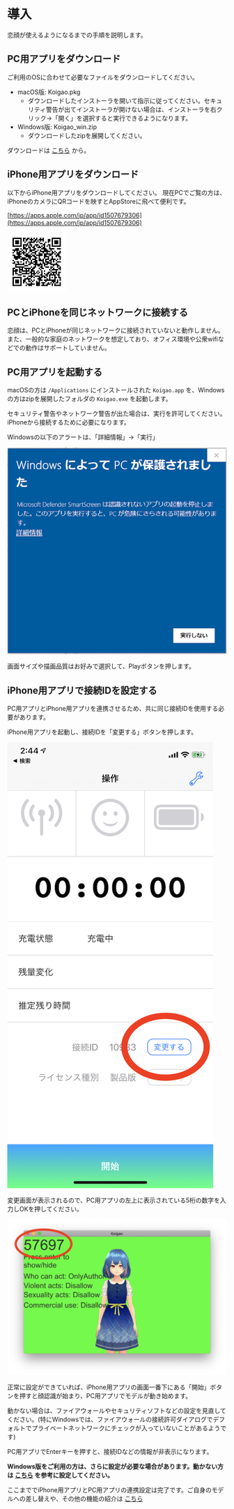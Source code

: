 # 導入

恋顔が使えるようになるまでの手順を説明します。

## PC用アプリをダウンロード

ご利用のOSに合わせて必要なファイルをダウンロードしてください。

- macOS版: Koigao.pkg
  - ダウンロードしたインストーラを開いて指示に従ってください。セキュリティ警告が出てインストーラが開けない場合は、インストーラを右クリック→「開く」を選択すると実行できるようになります。
- Windows版: Koigao_win.zip
  - ダウンロードしたzipを展開してください。

ダウンロードは [こちら](https://github.com/hiragram/koigao-release/releases/latest) から。

## iPhone用アプリをダウンロード

以下からiPhone用アプリをダウンロードしてください。
現在PCでご覧の方は、iPhoneのカメラにQRコードを映すとAppStoreに飛べて便利です。

[https://apps.apple.com/jp/app/id1507679306](https://apps.apple.com/jp/app/id1507679306)

![](images/qrcode_appstore.jpg)

## PCとiPhoneを同じネットワークに接続する

恋顔は、PCとiPhoneが同じネットワークに接続されていないと動作しません。また、一般的な家庭のネットワークを想定しており、オフィス環境や公衆wifiなどでの動作はサポートしていません。

## PC用アプリを起動する

macOSの方は `/Applications` にインストールされた `Koigao.app` を、Windowsの方はzipを展開したフォルダの `Koigao.exe` を起動します。

セキュリティ警告やネットワーク警告が出た場合は、実行を許可してください。iPhoneから接続するために必要になります。

Windowsの以下のアラートは、「詳細情報」→「実行」

![](./images/windows-security-alert-1.png)

画面サイズや描画品質はお好みで選択して、Playボタンを押します。

## iPhone用アプリで接続IDを設定する

PC用アプリとiPhone用アプリを連携させるため、共に同じ接続IDを使用する必要があります。

iPhone用アプリを起動し、接続IDを「変更する」ボタンを押します。

![](images/connection_id_iphone.png)

変更画面が表示されるので、PC用アプリの左上に表示されている5桁の数字を入力しOKを押してください。

![](images/connection_id.png)

正常に設定ができていれば、iPhone用アプリの画面一番下にある「開始」ボタンを押すと顔認識が始まり、PC用アプリでモデルが動き始めます。

動かない場合は、ファイアウォールやセキュリティソフトなどの設定を見直してください。(特にWindowsでは、ファイアウォールの接続許可ダイアログでデフォルトでプライベートネットワークにチェックが入っていないことがあるようです)

PC用アプリでEnterキーを押すと、接続IDなどの情報が非表示になります。

**Windows版をご利用の方は、さらに設定が必要な場合があります。動かない方は [こちら](./windows_setup_bonjour.html) を参考に設定してください。**

ここまででiPhone用アプリとPC用アプリの連携設定は完了です。ご自身のモデルへの差し替えや、その他の機能の紹介は [こちら](./features.html)
